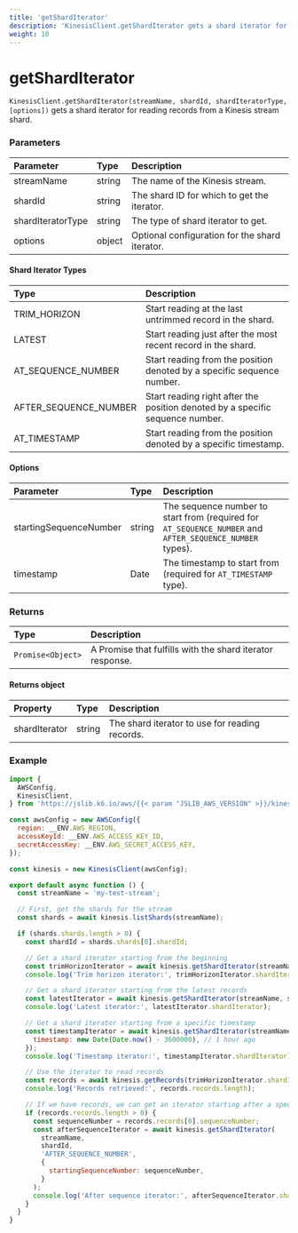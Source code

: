 ```yaml
---
title: 'getShardIterator'
description: 'KinesisClient.getShardIterator gets a shard iterator for reading records from a Kinesis stream'
weight: 10
---
```


# getShardIterator

`KinesisClient.getShardIterator(streamName, shardId, shardIteratorType, [options])` gets a shard iterator for reading records from a Kinesis stream shard.

### Parameters

| Parameter         | Type   | Description                                    |
| :---------------- | :----- | :--------------------------------------------- |
| streamName        | string | The name of the Kinesis stream.                |
| shardId           | string | The shard ID for which to get the iterator.    |
| shardIteratorType | string | The type of shard iterator to get.             |
| options           | object | Optional configuration for the shard iterator. |

#### Shard Iterator Types

| Type                  | Description                                                                   |
| :-------------------- | :---------------------------------------------------------------------------- |
| TRIM_HORIZON          | Start reading at the last untrimmed record in the shard.                      |
| LATEST                | Start reading just after the most recent record in the shard.                 |
| AT_SEQUENCE_NUMBER    | Start reading from the position denoted by a specific sequence number.        |
| AFTER_SEQUENCE_NUMBER | Start reading right after the position denoted by a specific sequence number. |
| AT_TIMESTAMP          | Start reading from the position denoted by a specific timestamp.              |

#### Options

| Parameter              | Type   | Description                                                                                          |
| :--------------------- | :----- | :--------------------------------------------------------------------------------------------------- |
| startingSequenceNumber | string | The sequence number to start from (required for `AT_SEQUENCE_NUMBER` and `AFTER_SEQUENCE_NUMBER` types). |
| timestamp              | Date   | The timestamp to start from (required for `AT_TIMESTAMP` type).                                        |

### Returns

| Type              | Description                                               |
| :---------------- | :-------------------------------------------------------- |
| `Promise<Object>` | A Promise that fulfills with the shard iterator response. |

#### Returns object

| Property      | Type   | Description                                    |
| :------------ | :----- | :--------------------------------------------- |
| shardIterator | string | The shard iterator to use for reading records. |

### Example


<!-- md-k6:skip -->

```javascript
import {
  AWSConfig,
  KinesisClient,
} from 'https://jslib.k6.io/aws/{{< param "JSLIB_AWS_VERSION" >}}/kinesis.js';

const awsConfig = new AWSConfig({
  region: __ENV.AWS_REGION,
  accessKeyId: __ENV.AWS_ACCESS_KEY_ID,
  secretAccessKey: __ENV.AWS_SECRET_ACCESS_KEY,
});

const kinesis = new KinesisClient(awsConfig);

export default async function () {
  const streamName = 'my-test-stream';

  // First, get the shards for the stream
  const shards = await kinesis.listShards(streamName);

  if (shards.shards.length > 0) {
    const shardId = shards.shards[0].shardId;

    // Get a shard iterator starting from the beginning
    const trimHorizonIterator = await kinesis.getShardIterator(streamName, shardId, 'TRIM_HORIZON');
    console.log('Trim horizon iterator:', trimHorizonIterator.shardIterator);

    // Get a shard iterator starting from the latest records
    const latestIterator = await kinesis.getShardIterator(streamName, shardId, 'LATEST');
    console.log('Latest iterator:', latestIterator.shardIterator);

    // Get a shard iterator starting from a specific timestamp
    const timestampIterator = await kinesis.getShardIterator(streamName, shardId, 'AT_TIMESTAMP', {
      timestamp: new Date(Date.now() - 3600000), // 1 hour ago
    });
    console.log('Timestamp iterator:', timestampIterator.shardIterator);

    // Use the iterator to read records
    const records = await kinesis.getRecords(trimHorizonIterator.shardIterator);
    console.log('Records retrieved:', records.records.length);

    // If we have records, we can get an iterator starting after a specific sequence number
    if (records.records.length > 0) {
      const sequenceNumber = records.records[0].sequenceNumber;
      const afterSequenceIterator = await kinesis.getShardIterator(
        streamName,
        shardId,
        'AFTER_SEQUENCE_NUMBER',
        {
          startingSequenceNumber: sequenceNumber,
        }
      );
      console.log('After sequence iterator:', afterSequenceIterator.shardIterator);
    }
  }
}
```


